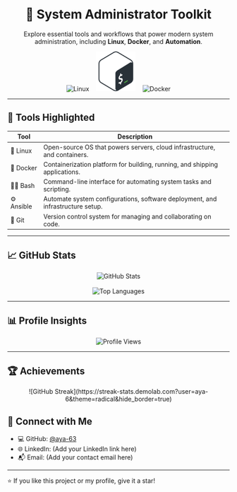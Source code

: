 <h1 align="center">🚀 System Administrator Toolkit</h1>

<p align="center">
  Explore essential tools and workflows that power modern system administration, including <strong>Linux</strong>, <strong>Docker</strong>, and <strong>Automation</strong>.
</p>

<p align="center">
  <img src="https://upload.wikimedia.org/wikipedia/commons/a/af/Tux.png" alt="Linux" width="120"/>
  &nbsp;&nbsp;
  <img src="https://raw.githubusercontent.com/devicons/devicon/master/icons/bash/bash-original.svg" alt="Bash" width="90"/>
  &nbsp;&nbsp;
  <img src="https://www.vectorlogo.zone/logos/docker/docker-official.svg" alt="Docker" width="100"/>
</p>

---

## 🧰 Tools Highlighted

| Tool          | Description                                                                  |
|---------------|------------------------------------------------------------------------------|
| 🐧 Linux      | Open-source OS that powers servers, cloud infrastructure, and containers.     |
| 🐳 Docker     | Containerization platform for building, running, and shipping applications.  |
| 🧑‍💻 Bash      | Command-line interface for automating system tasks and scripting.            |
| ⚙️ Ansible    | Automate system configurations, software deployment, and infrastructure setup.|
| 🔐 Git        | Version control system for managing and collaborating on code.               |

---

## 📈 GitHub Stats

<p align="center">
  <img src="https://github-readme-stats.vercel.app/api?username=aya-63&show_icons=true&count_private=true&theme=tokyonight" alt="GitHub Stats" width="480"/>
  <br><br>
  <img src="https://github-readme-stats.vercel.app/api/top-langs/?username=aya-63&layout=compact&theme=tokyonight" alt="Top Languages" width="300"/>
</p>

---

## 📊 Profile Insights

<p align="center">
  <img src="https://komarev.com/ghpvc/?username=aya-63&label=Profile%20Views&color=blue&style=flat" alt="Profile Views"/>
</p>

---

## 🏆 Achievements
<p align="center">
![GitHub Streak](https://streak-stats.demolab.com?user=aya-6&theme=radical&hide_border=true)
</p>

## 🔗 Connect with Me

- 💻 GitHub: [@aya-63](https://github.com/aya-63)
- 🌐 LinkedIn: (Add your LinkedIn link here)
- 📬 Email: (Add your contact email here)

---

⭐️ If you like this project or my profile, give it a star!  


